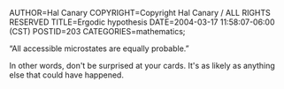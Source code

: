 AUTHOR=Hal Canary
COPYRIGHT=Copyright Hal Canary / ALL RIGHTS RESERVED
TITLE=Ergodic hypothesis
DATE=2004-03-17 11:58:07-06:00 (CST)
POSTID=203
CATEGORIES=mathematics;

“All accessible microstates are equally probable.”

In other words, don't be surprised at your cards. It's as likely as anything else that could have happened.
